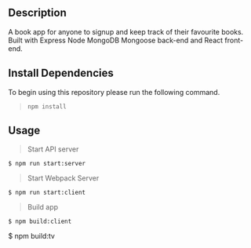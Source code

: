 ## Description
A book app for anyone to signup and keep track of their favourite books. Built with Express Node MongoDB Mongoose back-end and React front-end.

## Install Dependencies
To begin using this repository please run the following command.
> `npm install`

## Usage

> Start API server

```
$ npm run start:server
```

> Start Webpack Server

```
$ npm run start:client
```

> Build app

```
$ npm build:client

```
$ npm build:tv

